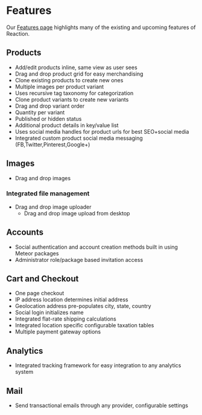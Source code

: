 # Features
Our [Features page](https://reactioncommerce.com/features) highlights many of the existing and upcoming features of Reaction.

## Products
- Add/edit products inline, same view as user sees
- Drag and drop product grid for easy merchandising
- Clone existing products to create new ones
- Multiple images per product variant
- Uses recursive tag taxonomy for categorization
- Clone product variants to create new variants
- Drag and drop variant order
- Quantity per variant
- Published or hidden status
- Additional product details in key/value list
- Uses social media handles for product urls for best SEO+social media
- Integrated custom product social media messaging (FB,Twitter,Pinterest,Google+)

## Images
- Drag and drop images

### Integrated file management
- Drag and drop image uploader
  - Drag and drop image upload from desktop

## Accounts
- Social authentication and account creation methods built in using Meteor packages
- Administrator role/package based invitation access

## Cart and Checkout
- One page checkout
- IP address location determines initial address
- Geolocation address pre-populates city, state, country
- Social login initializes name
- Integrated flat-rate shipping calculations
- Integrated location specific configurable taxation tables
- Multiple payment gateway options

## Analytics
- Integrated tracking framework for easy integration to any analytics system

## Mail
- Send transactional emails through any provider, configurable settings
